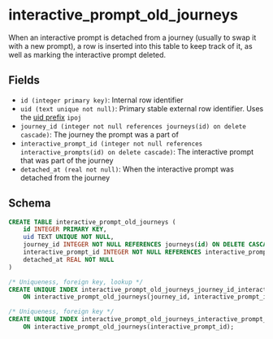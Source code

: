# interactive_prompt_old_journeys

When an interactive prompt is detached from a journey (usually to swap it with
a new prompt), a row is inserted into this table to keep track of it, as well
as marking the interactive prompt deleted.

## Fields

- `id (integer primary key)`: Internal row identifier
- `uid (text unique not null)`: Primary stable external row identifier. Uses
  the [uid prefix](../uid_prefixes.md) `ipoj`
- `journey_id (integer not null references journeys(id) on delete cascade)`:
  The journey the prompt was a part of
- `interactive_prompt_id (integer not null references interactive_prompts(id) on delete cascade)`:
  The interactive prompt that was part of the journey
- `detached_at (real not null)`: When the interactive prompt was detached from
  the journey

## Schema

```sql
CREATE TABLE interactive_prompt_old_journeys (
    id INTEGER PRIMARY KEY,
    uid TEXT UNIQUE NOT NULL,
    journey_id INTEGER NOT NULL REFERENCES journeys(id) ON DELETE CASCADE,
    interactive_prompt_id INTEGER NOT NULL REFERENCES interactive_prompts(id) ON DELETE CASCADE,
    detached_at REAL NOT NULL
)

/* Uniqueness, foreign key, lookup */
CREATE UNIQUE INDEX interactive_prompt_old_journeys_journey_id_interactive_prompt_id_idx
    ON interactive_prompt_old_journeys(journey_id, interactive_prompt_id);

/* Uniqueness, foreign key */
CREATE UNIQUE INDEX interactive_prompt_old_journeys_interactive_prompt_id_idx
    ON interactive_prompt_old_journeys(interactive_prompt_id);
```
